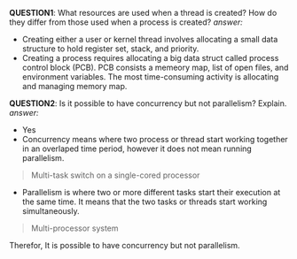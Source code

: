 **QUESTION1**: What resources are used when a thread is created? How do they differ from those
used when a process is created?
*answer:*
- Creating either a user or kernel thread involves allocating a small data structure to hold register set, stack, and priority.
- Creating a process requires allocating a big data struct called process control block (PCB). PCB consists a memeory map, list of open files, and environment variables. The most time-consuming activity is allocating and managing memory map.

**QUESTION2**: Is it possible to have concurrency but not parallelism? Explain.
*answer:*
- Yes
- Concurrency means where two process or thread start working together in an overlaped time period, however it does not mean running parallelism.
> Multi-task switch on a single-cored processor
- Parallelism is where two or more different tasks start their execution at the same time. It means that the two tasks or threads start working simultaneously. 
> Multi-processor system

Therefor, It is possible to have concurrency but not parallelism.

